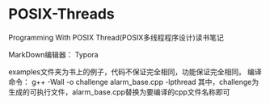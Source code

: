 # POSIX-Threads
Programming With POSIX Thread(POSIX多线程程序设计)读书笔记

MarkDown编辑器： Typora

examples文件夹为书上的例子，代码不保证完全相同，功能保证完全相同。
编译命令： g++ -Wall -o challenge alarm_base.cpp  -lpthread
其中，challenge为生成的可执行文件，alarm_base.cpp替换为要编译的cpp文件名称即可
